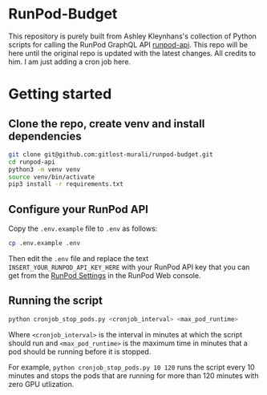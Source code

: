 # RunPod-Budget

This repository is purely built from Ashley Kleynhans's collection of Python scripts for calling the RunPod GraphQL API [runpod-api](https://github.com/ashleykleynhans/runpod-api). This repo will be here until the original repo is updated with the latest changes. All credits to him. I am just adding a cron job here.

# Getting started


## Clone the repo, create venv and install dependencies

```bash
git clone git@github.com:gitlost-murali/runpod-budget.git
cd runpod-api
python3 -m venv venv
source venv/bin/activate
pip3 install -r requirements.txt
```

## Configure your RunPod API

Copy the `.env.example` file to `.env` as follows:


```bash
cp .env.example .env
```

Then edit the `.env` file and replace the text `INSERT_YOUR_RUNPOD_API_KEY_HERE`
with your RunPod API key that you can get from the [RunPod Settings](
https://www.runpod.io/console/user/settings) in the RunPod Web console.

## Running the script

```bash
python cronjob_stop_pods.py <cronjob_interval> <max_pod_runtime>
```

Where `<cronjob_interval>` is the interval in minutes at which the script should run and `<max_pod_runtime>` is the maximum time in minutes that a pod should be running before it is stopped.

For example, `python cronjob_stop_pods.py 10 120` runs the script every 10 minutes and stops the pods that are running for more than 120 minutes with zero GPU utlization.